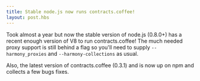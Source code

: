 ```yaml
---
title: Stable node.js now runs contracts.coffee!
layout: post.hbs
---
```


Took almost a year but now the stable version of node.js (0.8.0+) has
a recent enough version of V8 to run contracts.coffee! The much
needed proxy support is still behind a flag so you'll need to
supply `--harmony_proxies` and `--harmony-collections` as usual.

Also, the latest version of contracts.coffee (0.3.1) 
and is now up on npm and
collects a few bugs fixes.

